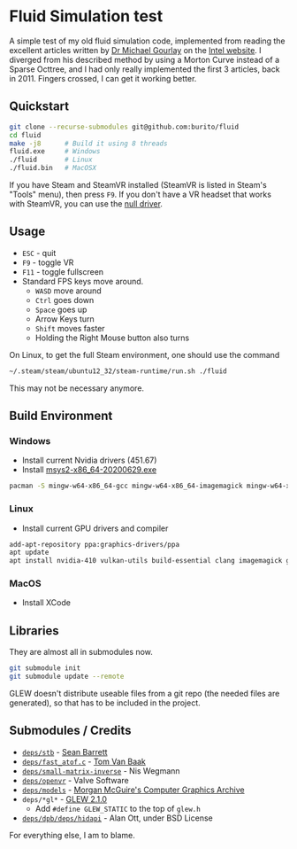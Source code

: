 # Fluid Simulation test
A simple test of my old fluid simulation code, implemented from reading the excellent articles written by [Dr Michael Gourlay](http://www.mijagourlay.com/) on the [Intel website](https://software.intel.com/en-us/articles/fluid-simulation-for-video-games-part-1). I diverged from his described method by using a Morton Curve instead of a Sparse Octtree, and I had only really implemented the first 3 articles, back in 2011. Fingers crossed, I can get it working better.

## Quickstart
```bash
git clone --recurse-submodules git@github.com:burito/fluid
cd fluid
make -j8      # Build it using 8 threads
fluid.exe     # Windows
./fluid       # Linux
./fluid.bin   # MacOSX
```

If you have Steam and SteamVR installed (SteamVR is listed in Steam's "Tools" menu), then press `F9`. If you don't have a VR headset that works with SteamVR, you can use the [null driver](https://developer.valvesoftware.com/wiki/SteamVR/steamvr.vrsettings).

## Usage
* `ESC` - quit
* `F9` - toggle VR
* `F11` - toggle fullscreen
* Standard FPS keys move around.
  * `WASD` move around
  * `Ctrl` goes down
  * `Space` goes up
  * Arrow Keys turn
  * `Shift` moves faster
  * Holding the Right Mouse button also turns

On Linux, to get the full Steam environment, one should use the command
```bash
~/.steam/steam/ubuntu12_32/steam-runtime/run.sh ./fluid
```
This may not be necessary anymore.

## Build Environment
### Windows
* Install current Nvidia drivers (451.67)
* Install [msys2-x86_64-20200629.exe](https://www.msys2.org/)
```bash
pacman -S mingw-w64-x86_64-gcc mingw-w64-x86_64-imagemagick mingw-w64-x86_64-clang mingw-w64-x86_64-clang-tools-extra git vim man-pages-posix --disable-download-timeout
```

### Linux
* Install current GPU drivers and compiler
```bash
add-apt-repository ppa:graphics-drivers/ppa
apt update
apt install nvidia-410 vulkan-utils build-essential clang imagemagick git-core gitk
```

### MacOS
* Install XCode

## Libraries
They are almost all in submodules now.
```bash
git submodule init
git submodule update --remote
```
GLEW doesn't distribute useable files from a git repo (the needed files are generated), so that has to be included in the project.

## Submodules / Credits
* [```deps/stb```](https://github.com/nothings/stb) - [Sean Barrett](http://nothings.org/)
* [```deps/fast_atof.c```](http://www.leapsecond.com/tools/fast_atof.c) - [Tom Van Baak](http://www.leapsecond.com/)
* [```deps/small-matrix-inverse```](https://github.com/niswegmann/small-matrix-inverse) - Nis Wegmann
* [```deps/openvr```](https://github.com/ValveSoftware/openvr) - Valve Software
* [```deps/models```](https://github.com/burito/models) - [Morgan McGuire's Computer Graphics Archive](https://casual-effects.com/data)
* ```deps/*gl*``` - [GLEW 2.1.0](http://glew.sourceforge.net/)
    * Add ```#define GLEW_STATIC``` to the top of ```glew.h```
* [```deps/dpb/deps/hidapi```](https://github.com/signal11/hidapi) - Alan Ott, under BSD License

For everything else, I am to blame.
